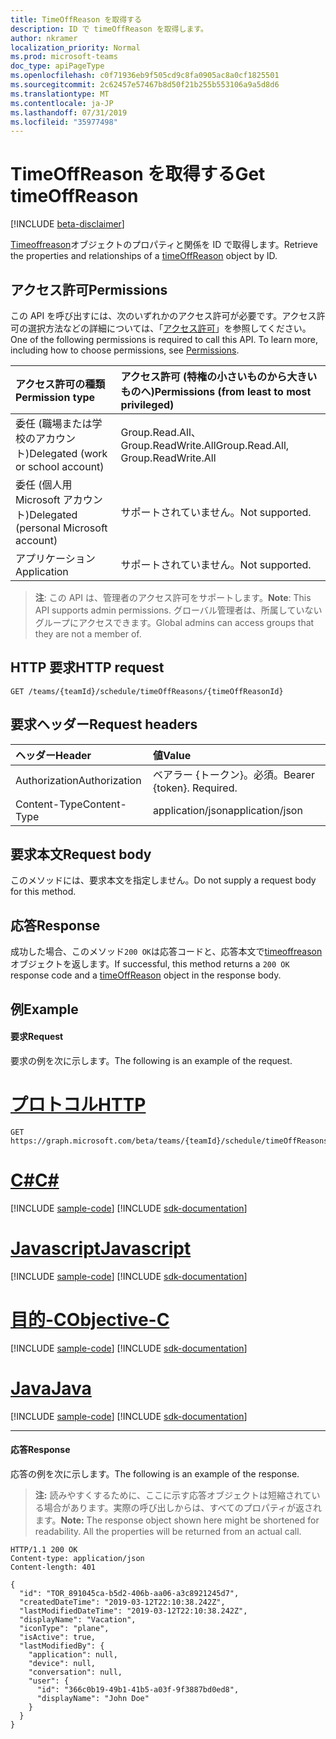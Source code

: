 ```yaml
---
title: TimeOffReason を取得する
description: ID で timeOffReason を取得します。
author: nkramer
localization_priority: Normal
ms.prod: microsoft-teams
doc_type: apiPageType
ms.openlocfilehash: c0f71936eb9f505cd9c8fa0905ac8a0cf1825501
ms.sourcegitcommit: 2c62457e57467b8d50f21b255b553106a9a5d8d6
ms.translationtype: MT
ms.contentlocale: ja-JP
ms.lasthandoff: 07/31/2019
ms.locfileid: "35977498"
---
```

# <a name="get-timeoffreason"></a><span data-ttu-id="99271-103">TimeOffReason を取得する</span><span class="sxs-lookup"><span data-stu-id="99271-103">Get timeOffReason</span></span>

[!INCLUDE [beta-disclaimer](../../includes/beta-disclaimer.md)]

<span data-ttu-id="99271-104">[Timeoffreason](../resources/timeoffreason.md)オブジェクトのプロパティと関係を ID で取得します。</span><span class="sxs-lookup"><span data-stu-id="99271-104">Retrieve the properties and relationships of a [timeOffReason](../resources/timeoffreason.md) object by ID.</span></span>

## <a name="permissions"></a><span data-ttu-id="99271-105">アクセス許可</span><span class="sxs-lookup"><span data-stu-id="99271-105">Permissions</span></span>

<span data-ttu-id="99271-p101">この API を呼び出すには、次のいずれかのアクセス許可が必要です。アクセス許可の選択方法などの詳細については、「[アクセス許可](/graph/permissions-reference)」を参照してください。</span><span class="sxs-lookup"><span data-stu-id="99271-p101">One of the following permissions is required to call this API. To learn more, including how to choose permissions, see [Permissions](/graph/permissions-reference).</span></span>

|<span data-ttu-id="99271-108">アクセス許可の種類</span><span class="sxs-lookup"><span data-stu-id="99271-108">Permission type</span></span>      | <span data-ttu-id="99271-109">アクセス許可 (特権の小さいものから大きいものへ)</span><span class="sxs-lookup"><span data-stu-id="99271-109">Permissions (from least to most privileged)</span></span>              |
|:--------------------|:---------------------------------------------------------|
|<span data-ttu-id="99271-110">委任 (職場または学校のアカウント)</span><span class="sxs-lookup"><span data-stu-id="99271-110">Delegated (work or school account)</span></span> | <span data-ttu-id="99271-111">Group.Read.All、Group.ReadWrite.All</span><span class="sxs-lookup"><span data-stu-id="99271-111">Group.Read.All, Group.ReadWrite.All</span></span>    |
|<span data-ttu-id="99271-112">委任 (個人用 Microsoft アカウント)</span><span class="sxs-lookup"><span data-stu-id="99271-112">Delegated (personal Microsoft account)</span></span> | <span data-ttu-id="99271-113">サポートされていません。</span><span class="sxs-lookup"><span data-stu-id="99271-113">Not supported.</span></span>    |
|<span data-ttu-id="99271-114">アプリケーション</span><span class="sxs-lookup"><span data-stu-id="99271-114">Application</span></span> | <span data-ttu-id="99271-115">サポートされていません。</span><span class="sxs-lookup"><span data-stu-id="99271-115">Not supported.</span></span> |

> <span data-ttu-id="99271-116">**注**: この API は、管理者のアクセス許可をサポートします。</span><span class="sxs-lookup"><span data-stu-id="99271-116">**Note**: This API supports admin permissions.</span></span> <span data-ttu-id="99271-117">グローバル管理者は、所属していないグループにアクセスできます。</span><span class="sxs-lookup"><span data-stu-id="99271-117">Global admins can access groups that they are not a member of.</span></span>

## <a name="http-request"></a><span data-ttu-id="99271-118">HTTP 要求</span><span class="sxs-lookup"><span data-stu-id="99271-118">HTTP request</span></span>

<!-- { "blockType": "ignored" } -->

```http
GET /teams/{teamId}/schedule/timeOffReasons/{timeOffReasonId}
```

## <a name="request-headers"></a><span data-ttu-id="99271-119">要求ヘッダー</span><span class="sxs-lookup"><span data-stu-id="99271-119">Request headers</span></span>

| <span data-ttu-id="99271-120">ヘッダー</span><span class="sxs-lookup"><span data-stu-id="99271-120">Header</span></span>       | <span data-ttu-id="99271-121">値</span><span class="sxs-lookup"><span data-stu-id="99271-121">Value</span></span> |
|:---------------|:--------|
| <span data-ttu-id="99271-122">Authorization</span><span class="sxs-lookup"><span data-stu-id="99271-122">Authorization</span></span>  | <span data-ttu-id="99271-p103">ベアラー {トークン}。必須。</span><span class="sxs-lookup"><span data-stu-id="99271-p103">Bearer {token}. Required.</span></span>  |
| <span data-ttu-id="99271-125">Content-Type</span><span class="sxs-lookup"><span data-stu-id="99271-125">Content-Type</span></span>  | <span data-ttu-id="99271-126">application/json</span><span class="sxs-lookup"><span data-stu-id="99271-126">application/json</span></span>  |

## <a name="request-body"></a><span data-ttu-id="99271-127">要求本文</span><span class="sxs-lookup"><span data-stu-id="99271-127">Request body</span></span>
<span data-ttu-id="99271-128">このメソッドには、要求本文を指定しません。</span><span class="sxs-lookup"><span data-stu-id="99271-128">Do not supply a request body for this method.</span></span>

## <a name="response"></a><span data-ttu-id="99271-129">応答</span><span class="sxs-lookup"><span data-stu-id="99271-129">Response</span></span>

<span data-ttu-id="99271-130">成功した場合、このメソッド`200 OK`は応答コードと、応答本文で[timeoffreason](../resources/timeoffreason.md)オブジェクトを返します。</span><span class="sxs-lookup"><span data-stu-id="99271-130">If successful, this method returns a `200 OK` response code and a [timeOffReason](../resources/timeoffreason.md) object in the response body.</span></span>

## <a name="example"></a><span data-ttu-id="99271-131">例</span><span class="sxs-lookup"><span data-stu-id="99271-131">Example</span></span>

#### <a name="request"></a><span data-ttu-id="99271-132">要求</span><span class="sxs-lookup"><span data-stu-id="99271-132">Request</span></span>

<span data-ttu-id="99271-133">要求の例を次に示します。</span><span class="sxs-lookup"><span data-stu-id="99271-133">The following is an example of the request.</span></span>

# <a name="httptabhttp"></a>[<span data-ttu-id="99271-134">プロトコル</span><span class="sxs-lookup"><span data-stu-id="99271-134">HTTP</span></span>](#tab/http)
<!-- {
  "blockType": "request",
  "name": "timeoffreason-get"
}-->
```http
GET https://graph.microsoft.com/beta/teams/{teamId}/schedule/timeOffReasons/{timeOffReasonId}
```
# <a name="ctabcsharp"></a>[<span data-ttu-id="99271-135">C#</span><span class="sxs-lookup"><span data-stu-id="99271-135">C#</span></span>](#tab/csharp)
[!INCLUDE [sample-code](../includes/snippets/csharp/timeoffreason-get-csharp-snippets.md)]
[!INCLUDE [sdk-documentation](../includes/snippets/snippets-sdk-documentation-link.md)]

# <a name="javascripttabjavascript"></a>[<span data-ttu-id="99271-136">Javascript</span><span class="sxs-lookup"><span data-stu-id="99271-136">Javascript</span></span>](#tab/javascript)
[!INCLUDE [sample-code](../includes/snippets/javascript/timeoffreason-get-javascript-snippets.md)]
[!INCLUDE [sdk-documentation](../includes/snippets/snippets-sdk-documentation-link.md)]

# <a name="objective-ctabobjc"></a>[<span data-ttu-id="99271-137">目的-C</span><span class="sxs-lookup"><span data-stu-id="99271-137">Objective-C</span></span>](#tab/objc)
[!INCLUDE [sample-code](../includes/snippets/objc/timeoffreason-get-objc-snippets.md)]
[!INCLUDE [sdk-documentation](../includes/snippets/snippets-sdk-documentation-link.md)]

# <a name="javatabjava"></a>[<span data-ttu-id="99271-138">Java</span><span class="sxs-lookup"><span data-stu-id="99271-138">Java</span></span>](#tab/java)
[!INCLUDE [sample-code](../includes/snippets/java/timeoffreason-get-java-snippets.md)]
[!INCLUDE [sdk-documentation](../includes/snippets/snippets-sdk-documentation-link.md)]

---


#### <a name="response"></a><span data-ttu-id="99271-139">応答</span><span class="sxs-lookup"><span data-stu-id="99271-139">Response</span></span>

<span data-ttu-id="99271-140">応答の例を次に示します。</span><span class="sxs-lookup"><span data-stu-id="99271-140">The following is an example of the response.</span></span> 

><span data-ttu-id="99271-p104">**注:** 読みやすくするために、ここに示す応答オブジェクトは短縮されている場合があります。実際の呼び出しからは、すべてのプロパティが返されます。</span><span class="sxs-lookup"><span data-stu-id="99271-p104">**Note:** The response object shown here might be shortened for readability. All the properties will be returned from an actual call.</span></span>
<!-- {
  "blockType": "response",
  "truncated": true,
  "@odata.type": "microsoft.graph.timeOffReason"
} -->

```http
HTTP/1.1 200 OK
Content-type: application/json
Content-length: 401

{
  "id": "TOR_891045ca-b5d2-406b-aa06-a3c8921245d7",
  "createdDateTime": "2019-03-12T22:10:38.242Z",
  "lastModifiedDateTime": "2019-03-12T22:10:38.242Z",
  "displayName": "Vacation",
  "iconType": "plane",
  "isActive": true,
  "lastModifiedBy": {
    "application": null,
    "device": null,
    "conversation": null,
    "user": {
      "id": "366c0b19-49b1-41b5-a03f-9f3887bd0ed8",
      "displayName": "John Doe"
    }
  }
}
```

<!-- uuid: 8fcb5dbc-d5aa-4681-8e31-b001d5168d79
2015-10-25 14:57:30 UTC -->
<!--
{
  "type": "#page.annotation",
  "description": "Get a timeOffReason by id",
  "keywords": "",
  "section": "documentation",
  "tocPath": "",
  "suppressions": [
  ]
}
-->
